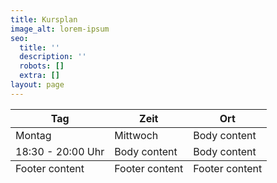 ```yaml
---
title: Kursplan
image_alt: lorem-ipsum
seo:
  title: ''
  description: ''
  robots: []
  extra: []
layout: page
---
```

<div class="responsive-table">
  <table>
    <thead>
      <tr>
        <th>Tag</th>
        <th>Zeit</th>
        <th>Ort</th>
      </tr>
    </thead>
    <tbody>
      <tr>
        <td>Montag</td>
        <td>Mittwoch</td>
        <td>Body content</td>
      </tr>
      <tr>
        <td>18:30 - 20:00 Uhr</td>
        <td>Body content</td>
        <td>Body content</td>
      </tr>
    </tbody>
    <tfoot>
      <tr>
        <td>Footer content</td>
        <td>Footer content</td>
    <td>Footer content</td>
      </tr>
    </tfoot>
  </table>
</div>
